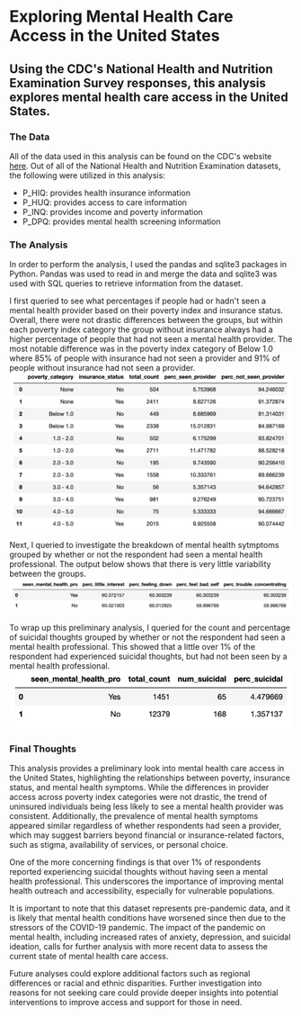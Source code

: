 # Exploring Mental Health Care Access in the United States
## Using the CDC's National Health and Nutrition Examination Survey responses, this analysis explores mental health care access in the United States. 
### The Data
All of the data used in this analysis can be found on the CDC's website [here](https://wwwn.cdc.gov/nchs/nhanes/search/DataPage.aspx?Component=Questionnaire&Cycle=2017-2020). Out of all of the National Health and Nutrition Examination datasets, the following were utilized in this analysis:
* P_HIQ: provides health insurance information
* P_HUQ: provides access to care information
* P_INQ: provides income and poverty information
* P_DPQ: provides mental health screening information
### The Analysis
In order to perform the analysis, I used the pandas and sqlite3 packages in Python. Pandas was used to read in and merge the data and sqlite3 was used with SQL queries to retrieve information from the dataset.

I first queried to see what percentages if people had or hadn't seen a mental health provider based on their poverty index and insurance status. Overall, there were not drastic differences between the groups, but within each poverty index category the group without insurance always had a higher percentage of people that had not seen a mental health provider. The most notable difference was in the poverty index category of Below 1.0 where 85% of people with insurance had not seen a provider and 91% of people without insurance had not seen a provider. 
![seen provider percentages](/artifacts/seen_provider_percentages.png)

Next, I queried to investigate the breakdown of mental health sytmptoms grouped by whether or not the respondent had seen a mental health professional. The output below shows that there is very little variability between the groups.
![mental health symptoms](/artifacts/mental_health_perc.png)

To wrap up this preliminary analysis, I queried for the count and percentage of suicidal thoughts grouped by whether or not the respondent had seen a mental health professional. This showed that a little over 1% of the respondent had experienced suicidal thoughts, but had not been seen by a mental health professional. 
![suicidal breakdown](/artifacts/suicidal_count.png)
### Final Thoughts 
This analysis provides a preliminary look into mental health care access in the United States, highlighting the relationships between poverty, insurance status, and mental health symptoms. While the differences in provider access across poverty index categories were not drastic, the trend of uninsured individuals being less likely to see a mental health provider was consistent. Additionally, the prevalence of mental health symptoms appeared similar regardless of whether respondents had seen a provider, which may suggest barriers beyond financial or insurance-related factors, such as stigma, availability of services, or personal choice.

One of the more concerning findings is that over 1% of respondents reported experiencing suicidal thoughts without having seen a mental health professional. This underscores the importance of improving mental health outreach and accessibility, especially for vulnerable populations.

It is important to note that this dataset represents pre-pandemic data, and it is likely that mental health conditions have worsened since then due to the stressors of the COVID-19 pandemic. The impact of the pandemic on mental health, including increased rates of anxiety, depression, and suicidal ideation, calls for further analysis with more recent data to assess the current state of mental health care access.

Future analyses could explore additional factors such as regional differences or racial and ethnic disparities. Further investigation into reasons for not seeking care could provide deeper insights into potential interventions to improve access and support for those in need.

